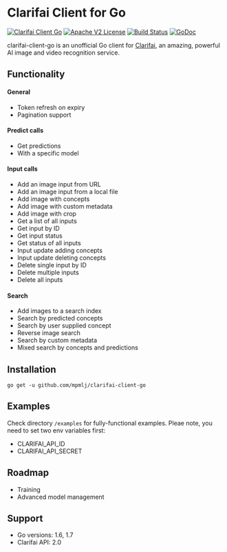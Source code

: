 # Clarifai Client for Go

[![Clarifai Client Go](https://goreportcard.com/badge/github.com/mpmlj/clarifai-client-go)](https://goreportcard.com/report/github.com/mpmlj/clarifai-client-go) [![Apache V2 License](http://img.shields.io/badge/license-Apache%20V2-blue.svg)](https://github.com/mpmlj/clarifai-client-go/LICENSE.txt) [![Build Status](https://travis-ci.org/mpmlj/clarifai-client-go.svg)](https://travis-ci.org/mpmlj/clarifai-client-go) [![GoDoc](https://godoc.org/github.com/mpmlj/clarifai-client-go?status.svg)](https://godoc.org/github.com/mpmlj/clarifai-client-go)

clarifai-client-go is an unofficial Go client for [Clarifai](https://www.clarifai.com/), an amazing, powerful AI image and video recognition service. 


## Functionality

#### General 
- Token refresh on expiry
- Pagination support

#### Predict calls
- Get predictions 
- With a specific model

  
#### Input calls
- Add an image input from URL
- Add an image input from a local file
- Add image with concepts
- Add image with custom metadata
- Add image with crop
- Get a list of all inputs
- Get input by ID
- Get input status
- Get status of all inputs
- Input update adding concepts
- Input update deleting concepts
- Delete single input by ID
- Delete multiple inputs
- Delete all inputs

 
#### Search
- Add images to a search index
- Search by predicted concepts
- Search by user supplied concept
- Reverse image search
- Search by custom metadata
- Mixed search by concepts and predictions 
 
 
## Installation

```
go get -u github.com/mpmlj/clarifai-client-go
```

## Examples
Check directory ``/examples`` for fully-functional examples.
Pleae note, you need to set two env variables first:
- CLARIFAI_API_ID
- CLARIFAI_API_SECRET



## Roadmap

- Training
- Advanced model management

 
## Support

- Go versions: 1.6, 1.7
- Clarifai API: 2.0